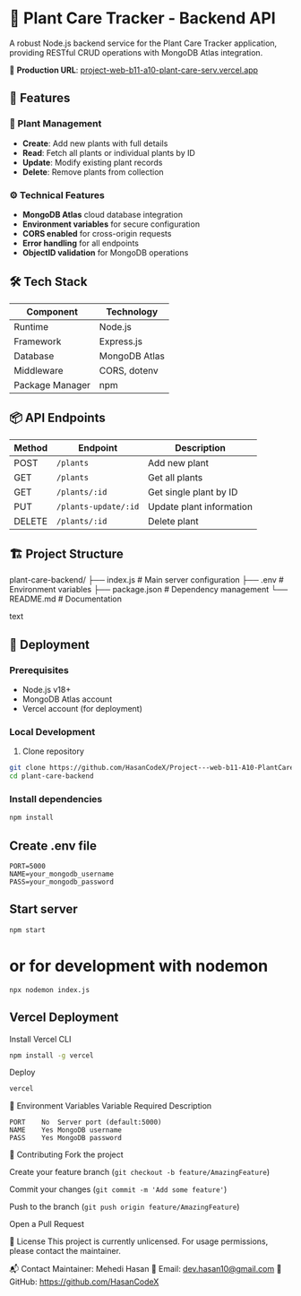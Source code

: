 # 🌿 Plant Care Tracker - Backend API

A robust Node.js backend service for the Plant Care Tracker application, providing RESTful CRUD operations with MongoDB Atlas integration.

🔗 **Production URL**: [project-web-b11-a10-plant-care-serv.vercel.app](https://project-web-b11-a10-plant-care-serv.vercel.app)

## 🚀 Features

### 🌱 Plant Management
- **Create**: Add new plants with full details
- **Read**: Fetch all plants or individual plants by ID
- **Update**: Modify existing plant records
- **Delete**: Remove plants from collection

### ⚙️ Technical Features
- **MongoDB Atlas** cloud database integration
- **Environment variables** for secure configuration
- **CORS enabled** for cross-origin requests
- **Error handling** for all endpoints
- **ObjectID validation** for MongoDB operations

## 🛠 Tech Stack

| Component       | Technology       |
|----------------|------------------|
| Runtime        | Node.js          |
| Framework      | Express.js       |
| Database       | MongoDB Atlas    |
| Middleware     | CORS, dotenv     |
| Package Manager| npm              |

## 📦 API Endpoints

| Method | Endpoint          | Description                     |
|--------|------------------|---------------------------------|
| POST   | `/plants`        | Add new plant                   |
| GET    | `/plants`        | Get all plants                  |
| GET    | `/plants/:id`    | Get single plant by ID          |
| PUT    | `/plants-update/:id` | Update plant information    |
| DELETE | `/plants/:id`    | Delete plant                    |

## 🏗 Project Structure
plant-care-backend/
├── index.js # Main server configuration
├── .env # Environment variables
├── package.json # Dependency management
└── README.md # Documentation

text

## 🚀 Deployment

### Prerequisites
- Node.js v18+
- MongoDB Atlas account
- Vercel account (for deployment)

### Local Development
1. Clone repository
```bash
git clone https://github.com/HasanCodeX/Project---web-b11-A10-PlantCare---server
cd plant-care-backend
```

### Install dependencies

```bash
npm install
```

## Create .env file

```env
PORT=5000
NAME=your_mongodb_username
PASS=your_mongodb_password
```

## Start server

```bash
npm start
```

# or for development with nodemon

```npx nodemon index.js```

## Vercel Deployment

Install Vercel CLI

``` bash
npm install -g vercel
```

 Deploy

```bash
vercel
```
📜 Environment Variables
Variable	Required	Description
```
PORT	No	Server port (default:5000)
NAME	Yes	MongoDB username
PASS	Yes	MongoDB password
```
🤝 Contributing
Fork the project

Create your feature branch (```git checkout -b feature/AmazingFeature```)

Commit your changes (```git commit -m 'Add some feature'```)

Push to the branch (```git push origin feature/AmazingFeature```)

Open a Pull Request

📄 License
This project is currently unlicensed. For usage permissions, please contact the maintainer.

📬 Contact
Maintainer: Mehedi Hasan
📧 Email: dev.hasan10@gmail.com
🔗 GitHub: https://github.com/HasanCodeX
